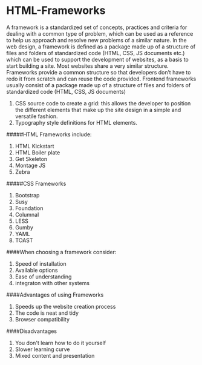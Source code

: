 # HTML-Frameworks

A framework is a standardized set of concepts, practices and criteria for dealing with a common type of problem, which can be used as a reference to help us approach and resolve new problems of a similar nature.
In the web design, a framework is defined as a package made up of a structure of files and folders of standardized code (HTML, CSS, JS documents etc.) which can be used to support the development of websites, as a basis to start building a site.
Most websites share a very similar structure. Frameworks provide a common structure so that developers don’t have to redo it from scratch and can reuse the code provided. 
Frontend frameworks usually consist of a package made up of a structure of files and folders of standardized code (HTML, CSS, JS documents)
  1. CSS source code to create a grid: this allows the developer to position the different elements that make up the site design in a simple and versatile fashion.
  2. Typography style definitions for HTML elements.

#####HTML Frameworks include:
1. HTML Kickstart
2. HTML Boiler plate
3. Get Skeleton
4. Montage JS
5. Zebra


#####CSS Frameworks
1. Bootstrap
2. Susy
3. Foundation
4. Columnal
5. LESS
6. Gumby
7. YAML
8. TOAST

####When choosing a framework consider:
1. Speed of installation
2. Available options
3. Ease of understanding
4. integraton with other systems 

####Advantages of using Frameworks
1. Speeds up the website creation process
2. The code is neat and tidy
3. Browser compatibility

####Disadvantages
1. You don't learn how to do it yourself
2. Slower learning curve
3. Mixed content and presentation

